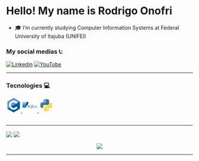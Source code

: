 # Hello! My name is Rodrigo Onofri
- 🎓 I’m currently studying Computer Information Systems at Federal University of Itajuba (UNIFEI) 
### My social medias 📞:
[![Linkedin](https://img.shields.io/badge/LinkedIn-0077B5?style=for-the-badge&logo=linkedin&logoColor=white)](https://www.linkedin.com/in/Rodrigo-Paiva-Onofri/) [![YouTube](https://img.shields.io/badge/YouTube-FF0000?style=for-the-badge&logo=youtube&logoColor=white)](https://www.youtube.com/@RodrigoOnofri) 

---
### Tecnologies 💻

<div style="display: inline_block">
   <a href="https://www.cprogramming.com/" target="_blank" rel="noreferrer"> <img src="https://raw.githubusercontent.com/devicons/devicon/master/icons/c/c-original.svg" alt="c" width="40" height="40"/> <a>
      <a href="https://www.sqlite.com/" target="_blank" rel="noreferrer"> <img src="https://raw.githubusercontent.com/devicons/devicon/master/icons/sqlite/sqlite-original-wordmark.svg" alt="mysql" width="40" height="40"/> <a>
         <a href="https://www.python.org" target="_blank" rel="noreferrer"> <img src="https://raw.githubusercontent.com/devicons/devicon/master/icons/python/python-original.svg" alt="python" width="40" height="40"/>
</div><br/>
            
---
  

<a href="https://github.com/Digao-Onofri/github-readme-stats"><img align="center" src="https://github-readme-stats.vercel.app/api/top-langs/?username=Digao-Onofri&layout=compact&theme=react&show_icons=true&locale=en" width="380" /></a>
<a href="https://github.com/Digao-Onofri/github-readme-stats"><img align="center" src="https://github-readme-streak-stats.herokuapp.com?user=Digao-Onofri&layout=compact&theme=react&show_icons=true&locale=en" width="380" /></a>
<p align="center"> 
<a href="https://github.com/Digao-Onofri/github-readme-stats"><img align="center" src="https://github-readme-stats.vercel.app/api?username=Digao-Onofri&show_icons=true&include_all_commits=true&theme=react&show_icons=true&locale=en" width="450" /></a> 



</p>

---


